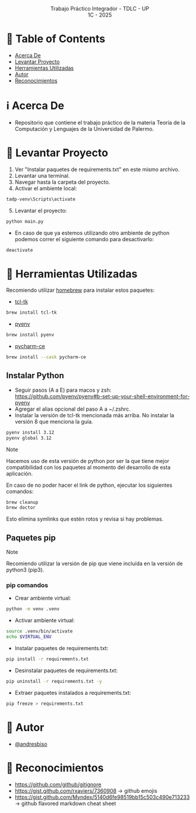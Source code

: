 <p align="center">
    Trabajo Práctico Integrador - TDLC - UP
    <br>
    1C - 2025
    <br>
</p>

# :pencil: Table of Contents

- [Acerca De](#about)
- [Levantar Proyecto](#run_project)
- [Herramientas Utilizadas](#built_using)
- [Autor](#author)
- [Reconocimientos](#acknowledgement)

# :information_source: Acerca De <a name = "about"></a>

- Repositorio que contiene el trabajo práctico de la materia Teoría de la Computación y Lenguajes de la Universidad de Palermo.

# :wrench: Levantar Proyecto <a name = "run_project"></a>

1. Ver "Instalar paquetes de requirements.txt" en este mismo archivo.
2. Levantar una terminal.
3. Navegar hasta la carpeta del proyecto.
4. Activar el ambiente local:

```bash
tadp-venv\Scripts\activate
```

5. Levantar el proyecto:

```bash
python main.py
```

- En caso de que ya estemos utilizando otro ambiente de python podemos correr el siguiente comando para desactivarlo:

```bash
deactivate
```

# :hammer: Herramientas Utilizadas <a name = "built_using"></a>

Recomiendo utilizar [homebrew](https://brew.sh/) para instalar estos paquetes:

- [tcl-tk](https://formulae.brew.sh/formula/tcl-tk#default)
```bash
brew install tcl-tk
```

- [pyenv](https://formulae.brew.sh/formula/pyenv#default)
```bash
brew install pyenv
```

- [pycharm-ce](https://formulae.brew.sh/cask/pycharm-ce#default)

```bash
brew install --cask pycharm-ce
```

## Instalar Python
- Seguir pasos (A a E) para macos y zsh: https://github.com/pyenv/pyenv#b-set-up-your-shell-environment-for-pyenv
- Agregar el alias opcional del paso A a ~/.zshrc.
- Instalar la versión de tcl-tk mencionada más arriba. No instalar la versión 8 que menciona la guía.

```bash
pyenv install 3.12
pyenv global 3.12
```

> [!NOTE]
> Hacemos uso de esta versión de python por ser la que tiene mejor compatibilidad con los paquetes al momento
> del desarrollo de esta aplicación.

En caso de no poder hacer el link de python, ejecutar los siguientes comandos:
```bash
brew cleanup
brew doctor
```
Esto elimina symlinks que estén rotos y revisa si hay problemas.


## Paquetes pip

> [!NOTE]
> Recomiendo utilizar la versión de pip que viene incluída en la versión de python3 (pip3).

### pip comandos

- Crear ambiente virtual:
```bash
python -m venv .venv
```

- Activar ambiente virtual:
```bash
source .venv/bin/activate
echo $VIRTUAL_ENV
```

- Instalar paquetes de requirements.txt:

```bash
pip install -r requirements.txt
```

- Desinstalar paquetes de requirements.txt:

```bash
pip uninstall -r requirements.txt -y
```

- Extraer paquetes instalados a requirements.txt:

```bash
pip freeze > requirements.txt
```

# :speech_balloon: Autor <a name = "author"></a>

- [@andresbiso](https://github.com/andresbiso)

# :tada: Reconocimientos <a name = "acknowledgement"></a>

- https://github.com/github/gitignore
- https://gist.github.com/rxaviers/7360908 -> github emojis
- https://gist.github.com/Myndex/5140d6fe98519bb15c503c490e713233 -> github flavored markdown cheat sheet
